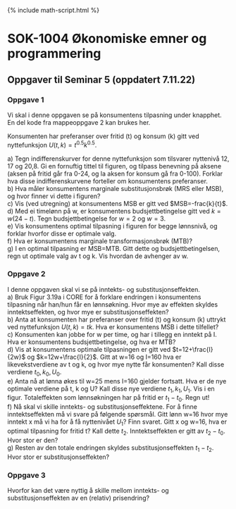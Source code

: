 {% include math-script.html  %} 

# SOK-1004 Økonomiske emner og programmering

## Oppgaver til Seminar 5 (oppdatert 7.11.22)

### Oppgave 1

Vi skal i denne oppgaven se på konsumentens tilpasning under knapphet. En del kode fra mappeoppgave 2 kan brukes her.   

Konsumenten har preferanser over fritid (t) og konsum (k) gitt ved nyttefunksjon $U(t,k)=t^{0.5}k^{0.5}$.   

a) Tegn indifferenskurver for denne nyttefunksjon som tilsvarer nyttenivå 12, 17 og 20,8. Gi en fornuftig tittel til figuren, og tilpass benevning på aksene (aksen på fritid går fra 0-24, og la aksen for konsum gå fra 0-100). Forklar hva disse indifferenskurvene forteller om konsumentens preferanser.   
b) Hva måler konsumentens marginale substitusjonsbrøk (MRS eller MSB), og hvor finner vi dette i figuren?   
c) Vis (ved utregning) at konsumentens MSB er gitt ved $MSB=\-frac{k}{t}\$.   
d) Med ei timelønn på w, er konsumentens budsjettbetingelse gitt ved $k=w(24-t)$. Tegn budsjettbetingelse for $w=2$ og $w=3$.    
e) Vis konsumentens optimal tilpasning i figuren for begge lønnsnivå, og forklar hvorfor disse er optimale valg.   
f) Hva er konsumentens marginale transformasjonsbrøk (MTB)?   
g) I en optimal tilpasning er MSB=MTB. Gitt dette og budsjettbetingelsen, regn ut optimale valg av t og k. Vis hvordan de avhenger av w.

### Oppgave 2   

I denne oppgaven skal vi se på inntekts- og substitusjonseffekten.   
a) Bruk Figur 3.19a i CORE for å forklare endringen i konsumentens tilpasning når han/hun får en lønnsøkning. Hvor mye av effekten skyldes inntektseffekten, og hvor mye er substitusjonseffekten?   
b) Anta at konsumenten har preferanser over fritid (t) og konsum (k) uttrykt ved nyttefunksjon $U(t,k)=tk$. Hva er konsumentens MSB i dette tilfellet?    
c) Konsumenten kan jobbe for w per time, og har i tillegg en inntekt på I. Hva er konsumentens budsjettbetingelse, og hva er MTB?   
d) Vis at konsumentens optimale tilpasningen er gitt ved $t=12+\frac{I}{2w}\$ og $k=12w+\frac{I}{2}\$. Gitt at w=16 og I=160 hva er likevekstverdiene av t og k, og hvor mye nytte får konsumenten? Kall disse verdiene $t_0, k_0, U_0$.    
e) Anta nå at lønna økes til w=25 mens I=160 gjelder fortsatt. Hva er de nye optimale verdiene på t, k og U? Kall disse nye verdiene $t_1, k_1, U_1$. Vis i en figur. Totaleffekten som lønnsøkningen har på fritid er $t_1-t_0$. Regn ut!   
f) Nå skal vi skille inntekts- og substitusjonseffektene. For å finne inntektseffekten må vi svare på følgende spørsmål. Gitt lønn w=16 hvor mye inntekt x må vi ha for å få nyttenivået $U_1$? Finn svaret. Gitt x og w=16, hva er optimal tilpasning for fritid t? Kall dette $t_2$. Inntektseffekten er gitt av $t_2-t_0$. Hvor stor er den?   
g) Resten av den totale endringen skyldes substitusjonseffekten $t_1-t_2$. Hvor stor er substitusjonseffekten?



### Oppgave 3  

Hvorfor kan det være nyttig å skille mellom inntekts- og substitusjonseffekten av en (relativ) prisendring?   



